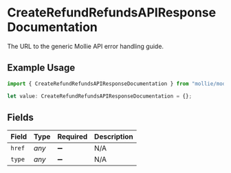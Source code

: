 # CreateRefundRefundsAPIResponseDocumentation

The URL to the generic Mollie API error handling guide.

## Example Usage

```typescript
import { CreateRefundRefundsAPIResponseDocumentation } from "mollie/models/errors";

let value: CreateRefundRefundsAPIResponseDocumentation = {};
```

## Fields

| Field              | Type               | Required           | Description        |
| ------------------ | ------------------ | ------------------ | ------------------ |
| `href`             | *any*              | :heavy_minus_sign: | N/A                |
| `type`             | *any*              | :heavy_minus_sign: | N/A                |